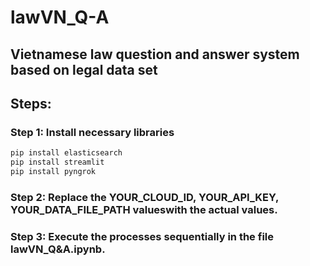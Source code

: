 # lawVN_Q-A

## Vietnamese law question and answer system based on legal data set

## Steps:

### Step 1: Install necessary libraries
```bash
pip install elasticsearch
pip install streamlit
pip install pyngrok
```
### Step 2: Replace the YOUR_CLOUD_ID, YOUR_API_KEY, YOUR_DATA_FILE_PATH values ​​with the actual values.

### Step 3: Execute the processes sequentially in the file lawVN_Q&A.ipynb.


